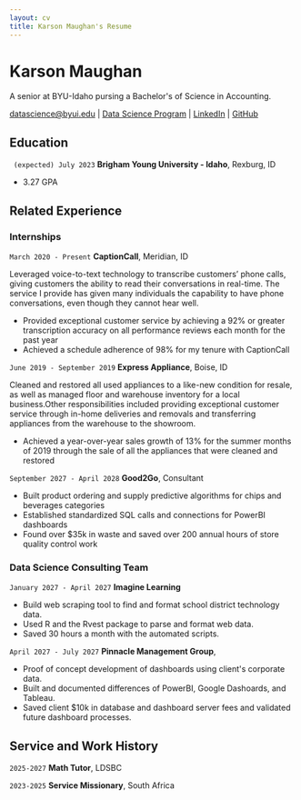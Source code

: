 ```yaml
---
layout: cv
title: Karson Maughan's Resume
---
```

# Karson Maughan
A senior at BYU-Idaho pursing a Bachelor's of Science in Accounting. 

<div id="webaddress">
<a href="datascience@byui.edu">datascience@byui.edu</a>
| <a href="https://byuidatascience.github.io/development.html">Data Science Program</a>
| <a href="https://www.linkedin.com/in/karson-maughan/">LinkedIn</a>
| <a href="https://github.com/byuids-resumes">GitHub</a>
</div>

<!-- https://www.monique.tech/the-art-of-markdown -->

## Education

` (expected) July 2023`
__Brigham Young University - Idaho__, Rexburg, ID

- 3.27 GPA

## Related Experience

### Internships

`March 2020 - Present`
__CaptionCall__, Meridian, ID

Leveraged voice-to-text technology to transcribe customers’ phone calls, giving customers the ability to read 
their conversations in real-time. The service I provide has given many individuals the capability to have phone 
conversations, even though they cannot hear well.

- Provided exceptional customer service by achieving a 92% or greater transcription accuracy on all 
performance reviews each month for the past year
- Achieved a schedule adherence of 98% for my tenure with CaptionCall


`June 2019 - September 2019`
__Express Appliance__, Boise, ID

Cleaned and restored all used appliances to a like-new condition for resale, as well as managed floor and 
warehouse inventory for a local business.Other responsibilities included providing exceptional customer service 
through in-home deliveries and removals and transferring appliances from the warehouse to the showroom.

- Achieved a year-over-year sales growth of 13% for the summer months of 2019 through the sale of all
the appliances that were cleaned and restored

`September 2027 - April 2028`
__Good2Go__, Consultant

- Built product ordering and supply predictive algorithms for chips and beverages categories
- Established standardized SQL calls and connections for PowerBI dashboards
- Found over $35k in waste and saved over 200 annual hours of store quality control work 

### Data Science Consulting Team

`January 2027 - April 2027`
__Imagine Learning__

- Build web scraping tool to find and format school district technology data.
- Used R and the Rvest package to parse and format web data.
- Saved 30 hours a month with the automated scripts.

`April 2027 - July 2027`
__Pinnacle Management Group__, 

- Proof of concept development of dashboards using client's corporate data.
- Built and documented differences of PowerBI, Google Dashoards, and Tableau.
- Saved client $10k in database and dashboard server fees and validated future dashboard processes.


## Service and Work History

`2025-2027`
__Math Tutor__, LDSBC


`2023-2025`
__Service Missionary__, South Africa



<!-- ### Footer

Last updated: May 2013 -->


